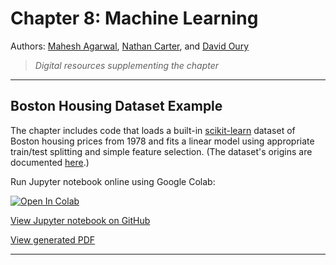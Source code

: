 
# Chapter 8: Machine Learning

Authors: [Mahesh Agarwal](https://umdearborn.edu/users/mkagarwa),
[Nathan Carter](https://nathancarter.github.io/), and
[David Oury](https://www.linkedin.com/in/dr-david-oury-8a9b8932/)

> *Digital resources supplementing the chapter*

---

## Boston Housing Dataset Example

The chapter includes code that loads a built-in
[scikit-learn](https://scikit-learn.org/stable/) dataset of Boston housing
prices from 1978 and fits a linear model using appropriate train/test
splitting and simple feature selection.  (The dataset's origins are documented
[here](https://scikit-learn.org/stable/datasets/index.html#boston-house-prices-dataset).)

Run Jupyter notebook online using Google Colab:

[![Open In Colab](https://colab.research.google.com/assets/colab-badge.svg)](https://colab.research.google.com/github/ds4m/ds4m.github.io/blob/master/chapter-8-resources/boston-dataset-example.ipynb)

[View Jupyter notebook on GitHub](https://github.com/ds4m/ds4m.github.io/tree/master/chapter-8-resources/boston-dataset-example.ipynb)

[View generated PDF](https://github.com/ds4m/ds4m.github.io/tree/master/chapter-8-resources/boston-dataset-example.pdf)

---
